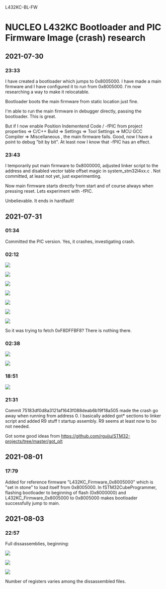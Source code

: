 L432KC-BL-FW


# NUCLEO L432KC Bootloader and PIC Firmware Image (crash) research

## 2021-07-30
### 23:33
I have created a bootloader which jumps to 0x8005000. I have made a main firmware and I have configured it to run from 0x8005000. I'm now researching a way to make it relocatable.

Bootloader boots the main firmware from static location just fine.

I'm able to run the main firmware in debugger directly, passing the bootloader. This is great.

But if I now enable Position Indementend Code / -fPIC from project properties => C/C++ Build => Settings => Tool Settings => MCU GCC Compiler => Miscellaneous , the main firmware fails. Good, now I have a point to debug "bit by bit". At least now I know that -fPIC has an effect.

### 23:43
I temporarily put main firmware to 0x8000000, adjusted linker script to the address and disabled vector table offset magic in system_stm32l4xx.c . Not committed, at least not yet, just experimenting.

Now main firmware starts directly from start and of course always when pressing reset. Lets experiment with -fPIC.

Unbelievable. It ends in hardfault!

## 2021-07-31

### 01:34
Committed the PIC version. Yes, it crashes, investigating crash.

### 02:12
![](cm4fw_001_hardfault_cfsr.jpg)

![](cm4fw_002_cfsr_address.jpg)

![](cm4fw_003_cfsr_overview.jpg)

![](cm4fw_004_cfsr_bits.jpg)

![](cm4fw_005_bfar_address.jpg)

![](cm4fw_006_bfar_overview.jpg)

![](cm4fw_007_bfar_fault_address.jpg)

So it was trying to fetch 0xF8DFFBF8? There is nothing there.

### 02:38

![](cm4fw_008_tickfreq_crash_fpic.jpg)

![](cm4fw_009_tickfreq_OK_non-fpic.jpg)

### 18:51

![](cm4fw_010_ram_comparison.jpg)

### 21:31

Commit 75183df0d8a3121af1643f088deab6b19f18a505 made the crash go away when running from address 0. I basically added got* sections to linker script and added R9 stuff t startup assembly. R9 seems at least now to bo not needed.

Got some good ideas from https://github.com/rgujju/STM32-projects/tree/master/got_plt

## 2021-08-01

### 17:79

Added for reference firmware "L432KC_Firmware_0x8005000" which is "set in stone" to load itself from 0x8005000. In fSTM32CubeProgrammer, flashing bootloader to beginning of flash (0x8000000) and L432KC_Firmware_0x8005000 to 0x8005000 makes bootloader successfully jump to main.

## 2021-08-03

### 22:57

Full dissassemblies, beginning:

![](cm4fw_011_dism_boot.jpg)

![](cm4fw_012_dism_5000.jpg)

![](cm4fw_013_dism_anywhere.jpg)

Number of registers varies among the dissassembled files.
